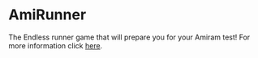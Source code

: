 # AmiRunner
The Endless runner game that will prepare you for your Amiram test!
For more information click [here](https://github.com/gamedev-srg/AmiRunner/blob/main/formal-elements.md).

